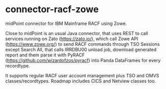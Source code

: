 # connector-racf-zowe
midPoint connector for IBM Mainframe RACF using Zowe.

Close to midPoint is an usual Java connector, that uses REST to call services running on Zato (https://zato.io/), which call Zowe API (https://www.zowe.org/) to send RACF commands through TSO Sessions except Search All, that calls IRRDBU00 unload job, download generated report and them parse it with PyRACF (https://github.com/wizardofzos/pyracf) into Panda DataFrames for every recordtype.

It supports regular RACF user account management plus TSO and OMVS classes/recordtypes. Roadmap includes CICS and Netview classes too.
